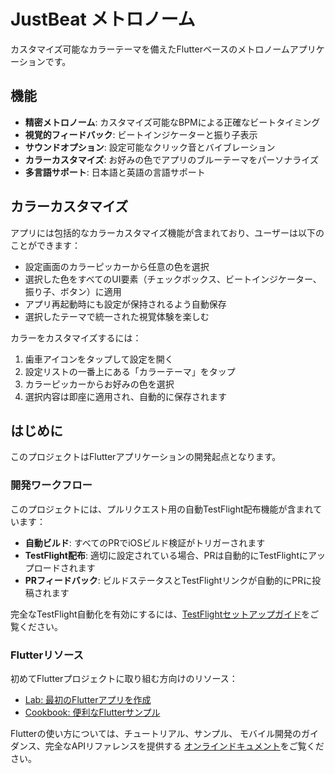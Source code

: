 # JustBeat メトロノーム

カスタマイズ可能なカラーテーマを備えたFlutterベースのメトロノームアプリケーションです。

## 機能

- **精密メトロノーム**: カスタマイズ可能なBPMによる正確なビートタイミング
- **視覚的フィードバック**: ビートインジケーターと振り子表示
- **サウンドオプション**: 設定可能なクリック音とバイブレーション
- **カラーカスタマイズ**: お好みの色でアプリのブルーテーマをパーソナライズ
- **多言語サポート**: 日本語と英語の言語サポート

## カラーカスタマイズ

アプリには包括的なカラーカスタマイズ機能が含まれており、ユーザーは以下のことができます：

- 設定画面のカラーピッカーから任意の色を選択
- 選択した色をすべてのUI要素（チェックボックス、ビートインジケーター、振り子、ボタン）に適用
- アプリ再起動時にも設定が保持されるよう自動保存
- 選択したテーマで統一された視覚体験を楽しむ

カラーをカスタマイズするには：
1. 歯車アイコンをタップして設定を開く
2. 設定リストの一番上にある「カラーテーマ」をタップ
3. カラーピッカーからお好みの色を選択
4. 選択内容は即座に適用され、自動的に保存されます

## はじめに

このプロジェクトはFlutterアプリケーションの開発起点となります。

### 開発ワークフロー

このプロジェクトには、プルリクエスト用の自動TestFlight配布機能が含まれています：

- **自動ビルド**: すべてのPRでiOSビルド検証がトリガーされます
- **TestFlight配布**: 適切に設定されている場合、PRは自動的にTestFlightにアップロードされます
- **PRフィードバック**: ビルドステータスとTestFlightリンクが自動的にPRに投稿されます

完全なTestFlight自動化を有効にするには、[TestFlightセットアップガイド](docs/testflight-setup.md)をご覧ください。

### Flutterリソース

初めてFlutterプロジェクトに取り組む方向けのリソース：

- [Lab: 最初のFlutterアプリを作成](https://flutter.dev/docs/get-started/codelab)
- [Cookbook: 便利なFlutterサンプル](https://flutter.dev/docs/cookbook)

Flutterの使い方については、チュートリアル、サンプル、
モバイル開発のガイダンス、完全なAPIリファレンスを提供する
[オンラインドキュメント](https://flutter.dev/docs)をご覧ください。
